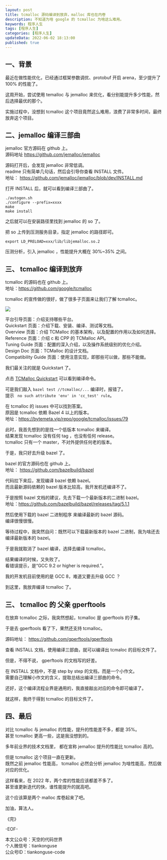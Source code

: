 ```yaml
---   
layout: post  
title: tcmalloc 源码编译到放弃，malloc 库也在内卷        
description: 不知道为啥 google 的 tcmalloc 为啥这么难用。  
keywords: 程序人生  
tags: [程序人生]  
categories: [程序人生]  
updateData: 2022-06-02 18:13:00  
published: true  
---  
```



## 一、背景  


最近在做性能优化，已经通过框架参数调优、protobuf 开启 arena，至少提升了 100% 的性能了。  


这周开始，尝试使用 temalloc 与 jemalloc 来优化，看分别能提升多少性能，然后选择最优的那个。  


实施过程中，没想到 tcmalloc 这个项目竟然这么难用，浪费了非常多时间，最终放弃这个项目。  



## 二、jemalloc 编译三部曲


jemalloc 官方源码在 github 上。  
源码地址 https://github.com/jemalloc/jemalloc  


源码打开后，会发现 jemalloc 非常低调。  
readme 只有简单几句话，然后会引导你查看 INSTALL 文件。  
地址： https://github.com/jemalloc/jemalloc/blob/dev/INSTALL.md  


打开 INSTALL 后，就可以看到编译三部曲了。  


```
./autogen.sh
./configure --prefix=xxxx
make
make install
```


之后就可以在安装路径里找到 jemalloc 的 so 了。  


把 so 上传到压测服务目录，指定 jemalloc 的路径即可。  


```
export LD_PRELOAD=xxx/lib/libjemalloc.so.2 
```


压测分析，引入 jemalloc ，性能提升大概在 30%~35% 之间。  


## 三、 tcmalloc 编译到放弃  


tcmalloc 的源码也在 github 上。  
地址：https://github.com/google/tcmalloc  


tcmalloc 的宣传做的很好，做了很多子页面来让我们了解 tcmalloc。  



![](https://res2022.tiankonguse.com/images/2022/06/02/001.png) 


平台引导页面：介绍支持哪些平台。  
Quickstart 页面：介绍下载、安装、编译、测试等文档。  
Overview 页面：介绍 TCMalloc 的基本架构，以及配置的作用以及如何选择。  
Reference 页面：介绍 c 和 CPP 的 TCMalloc API。  
Tuning Guide 页面：配置的深入介绍，以及操作系统级别的优化介绍。  
Design Doc 页面：TCMalloc 的设计文档。  
Compatibility Guide 页面：使用注意实现，即那些可以做，那些不能做。  


我们最关注的就是 Quickstart 了。  


点击 [TCMalloc Quickstart](https://github.com/google/tcmalloc/blob/master/docs/quickstart.md) 可以看到编译命令。  


可是我们敲入 `bazel test //tcmalloc/...` 编译时，报错了。  
提示 ` no such attribute 'env' in 'cc_test' rule`。  



在 tcmalloc 的 issues 中可以找到答案。   
原因是 tcmalloc 依赖 Bazel 4 以上的版本。   
地址：https://bytemeta.vip/repo/google/tcmalloc/issues/79  


此时，我首先想到的是找一个低版本 tcmalloc 来编译。  
结果发现 tcmalloc 没有任何 tag ，也没有任何 release。  
tcmalloc 只有一个 master，不对外提供任何老的版本。  



于是，我只好去升级 bazel 了。  


bazel 的官方源码也在 github 上。  
地址： https://github.com/bazelbuild/bazel  


代码拉下来后，发现编译 bazel 依赖 bazel。  
而且最新源码依赖的 bazel 版本比较高，我开发机还编译不了。  


于是按照 bazel 文档的建议，先去下载一个最新版本的二进制 bazel。  
地址：https://github.com/bazelbuild/bazel/releases/tag/5.1.1  



然后使用下载的 bazel 二进制程序 来编译最新的 bazel 源码。  
编译很慢很慢。  


等待过程中，我突然自问：既然可以下载最新版本的 bazel 二进制，我为啥还去编译最新版本的 bazel。  


于是我就取消了 bazel 编译，选择去编译 tcmalloc。  


结果编译的时候，又失败了。  
看错误提示，是“GCC 9.2 or higher is required.”。  


我的开发机目前使用的是 GCC 8，难道又要去升级 GCC ？  


到这里，我放弃编译 tcmalloc 了。  



## 三、 tcmalloc 的 父亲 gperftools  


在放弃 tcmalloc 之际，我突然想起，tcmalloc 是 gperftools 的子集。  


于是去 gperftools 看了下，果然还支持 tcmalloc。  


源码地址： https://github.com/gperftools/gperftools  


查看 INSTALL 文档，使用编译三部曲，就可以编译出 tcmaloc 的目标文件了。  


但是，不得不说， gperftools 的文档写的好差。  


在 INSTALL 文档中，不是 step by step 的文档，而是一个小作文。  
需要自己理解小作文的含义，提取总结出编译三部曲的命令。  


还好，这个编译流程业界是通用的，我直接敲出对应的命令即可编译了。  


就这样，我终于得到 tcmalloc 的目标文件了。  

 


## 四、最后  


对比 tcmalloc 与 jemalloc 的性能，提升的性能差不多，都是 35%。  
甚至 tcmalloc 更高一些，这是我没想到的。  


多年前业界的技术文档里， 都在宣称 jemalloc 提升的性能比 tcmalloc 高的。  


但是 tcmalloc 这个项目一直在更新。  
既然之前 jemalloc 性能高， tcmalloc 必然会分析 jemalloc 为啥性能高，然后做对应的优化。  


这样看来，在 2022 年，两个库的性能应该都差不多了。  
甚至谁更新迭代的快，谁性能提升的就高吧。  


这个应该算是两个 malloc 库卷起来了吧。  




加油，算法人。  


《完》  


-EOF-  



本文公众号：天空的代码世界  
个人微信号：tiankonguse  
公众号ID：tiankonguse-code  
  

